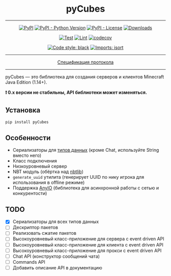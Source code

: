 <h1 align="center">pyCubes</h1>

---

<p align="center">
<a href="https://pypi.org/project/pycubes"><img alt="PyPI" src="https://img.shields.io/pypi/v/pycubes"></a>
<a href="https://pypi.org/project/pycubes"><img alt="PyPI - Python Version" src="https://img.shields.io/pypi/pyversions/pycubes"></a>
<a href="https://pypi.org/project/pycubes"><img alt="PyPI - License" src="https://img.shields.io/pypi/l/pyCubes"></a>
<a href="https://pepy.tech/project/pycubes"><img alt="Downloads" src="https://pepy.tech/badge/pycubes/month"></a>
</p>
<p align="center">
<a href="https://github.com/DavisDmitry/pyCubes/actions/workflows/test.yml"><img alt="Test" src="https://github.com/DavisDmitry/pyCubes/actions/workflows/test.yml/badge.svg"></a>
<a href="https://github.com/DavisDmitry/pyCubes/actions/workflows/lint.yml"><img alt="Lint" src="https://github.com/DavisDmitry/pyCubes/actions/workflows/lint.yml/badge.svg"></a>
<a href="https://codecov.io/gh/DavisDmitry/pyCubes"><img alt="codecov" src="https://codecov.io/gh/DavisDmitry/pyCubes/branch/master/graph/badge.svg?token=Y18ZNYT4YS"></a>
</p>
<p align="center">
<a href="https://github.com/psf/black"><img alt="Code style: black" src="https://img.shields.io/badge/code%20style-black-000000.svg"></a>
<a href="https://pycqa.github.io/isort"><img alt="Imports: isort" src="https://img.shields.io/badge/%20imports-isort-%231674b1?style=flat&labelColor=ef8336"></a>
</p>

---
<p align="center"><a href="https://wiki.vg/Protocol">Спецификация протокола</a></p>

---

pyCubes — это библиотека для создания серверов и клиентов Minecraft Java Edition (1.14+).

**❗ 0.x версии не стабильны, API библиотеки может изменяться.**

## Установка

```bash
pip install pyCubes
```

## Особенности

* Сериализаторы для [типов данных](https://wiki.vg/Data_types) (кроме Chat, используйте String вместо него)
* Класс подключения
* Низкоуровневый сервер
* NBT модуль (обёртка над [nbtlib](https://github.com/vberlier/nbtlib))
* `generate_uuid` утилита (генерирует UUID по нику игрока для использования в offline режиме)
* Поддержка [AnyIO](https://github.com/agronholm/anyio) (библиотека для асинхронной работы с сетью и конкурентости)

## TODO

* [x] Сериализаторы для всех типов данных
* [ ] Дескриптор пакетов
* [ ] Реализовать сжатие пакетов
* [ ] Высокоуровневый класс-приложение для сервера с event driven API
* [ ] Высокоуровневый класс-приложение для клиента с event driven API
* [ ] Высокоуровневый класс-приложение для прокси с event driven API
* [ ] Chat API (конструктор сообщений чата)
* [ ] Commands API
* [ ] Добавить описание API в документацию
